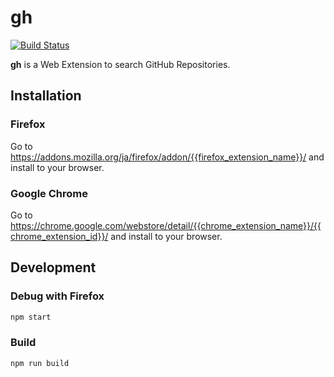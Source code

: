 # gh

[![Build Status](https://travis-ci.com/bgpat/gh.svg?branch=master)](https://travis-ci.com/bgpat/gh)

**gh** is a Web Extension to search GitHub Repositories.

## Installation

### Firefox

Go to https://addons.mozilla.org/ja/firefox/addon/{{firefox_extension_name}}/ and install to your browser.

<!--
#### Enable pretty icon (Optional)

1. Open `about:config`
2. Input `svg.context-properties.context.enabled` to search box
3. Make value true
-->

### Google Chrome

Go to https://chrome.google.com/webstore/detail/{{chrome_extension_name}}/{{chrome_extension_id}}/ and install to your browser.

## Development

### Debug with Firefox

```bash
npm start
```

### Build

```bash
npm run build
```
